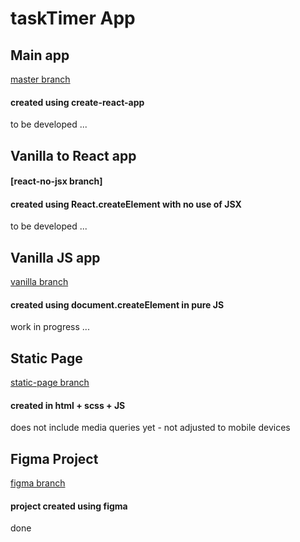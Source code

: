 # taskTimer App

## Main app
[master branch](https://github.com/jchojna/task-timer/tree/master)
#### created using create-react-app
to be developed ...

## Vanilla to React app
#### [react-no-jsx branch]
#### created using React.createElement with no use of JSX
to be developed ...

## Vanilla JS app
[vanilla branch](https://github.com/jchojna/task-timer/tree/vanilla)
#### created using document.createElement in pure JS
work in progress ...

## Static Page
[static-page branch](https://github.com/jchojna/task-timer/tree/static-page)
#### created in html + scss + JS
does not include media queries yet - not adjusted to mobile devices

## Figma Project
[figma branch](https://github.com/jchojna/task-timer/tree/figma)
#### project created using figma
done
